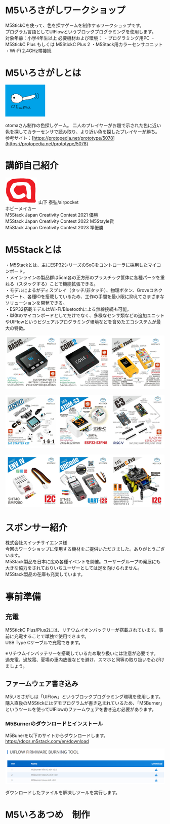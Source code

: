 # M5いろさがしワークショップ
  
M5StickCを使って、色を探すゲームを制作するワークショップです。  
プログラム言語としてUIFlowというブロックプログラミングを使用します。  
対象年齢：小学4年生以上
必要機材および環境：
・プログラミング用PC
・M5StickC Plus もしくは M5StickC Plus 2
・M5Stack用カラーセンサユニット
・Wi-Fi 2.4GHz帯接続
  
# M5いろさがしとは
  
<img src="https://github.com/airpocket-soundman/M5ColorFinderWS/blob/main/image/otama.png?raw=true" width="25%" alt="otama mark">  

otomaさん制作の色探しゲーム。
二人のプレイヤーがお題で示された色に近い色を探してカラーセンサで読み取り、より近い色を探したプレイヤーが勝ち。  
参考サイト：[https://protopedia.net/prototype/5078](https://protopedia.net/prototype/5078)  

# 講師自己紹介
  
<img src="https://github.com/airpocket-soundman/M5ColorFinderWS/blob/main/image/airpocket2-removebg-preview.png?raw=true" width="20%" alt="airpokcet mark"> 山下 泰弘/airpocket  
ホビーメイカー  
M5Stack Japan Creativity Contest 2021 優勝  
M5Stack Japan Creativity Contest 2022 M5Stayle賞  
M5Stack Japan Creativity Contest 2023 準優勝  
  
# M5Stackとは
  
・M5Stackとは、主にESP32シリーズのSoCをコントローラに採用したマイコンボード。  
・メインラインの製品群は5cm各の正方形のプラスチック筐体に各種パーツを重ねる（スタックする）ことで機能拡張できる。  
・モデルによるがディスプレイ（タッチ/非タッチ）、物理ボタン、Groveコネクタポート、各種IOを搭載しているため、工作の手間を最小限に抑えてさまざまなソリューションを開発できる。  
・ESP32搭載モデルはWi-Fi/Bluetoothによる無線接続も可能。  
・単体のマイコンボードとしてだけでなく、多様なセンサ類などの追加ユニットやUIFlowというビジュアルプログラミング環境などを含めたエコシステムが最大の特徴。  
  
<img src="https://github.com/airpocket-soundman/M5ColorFinderWS/blob/main/image/M5_1.png?raw=true" alt="lineup_01"><br>  
<img src="https://github.com/airpocket-soundman/M5ColorFinderWS/blob/main/image/M5_2.png?raw=true" alt="lineup_02"><br>  
<img src="https://github.com/airpocket-soundman/M5ColorFinderWS/blob/main/image/M5_3.png?raw=true" alt="lineup_03">  
  
# スポンサー紹介
  
株式会社スイッチサイエンス様  
今回のワークショップに使用する機材をご提供いただきました。ありがとうございます。  
M5Stack製品を日本に広め各種イベントを開催。ユーザーグループの発展にも大きな協力をされておりいちユーザーとしては足を向けられません。  
M5Stack製品の在庫も充実しています。  
  
# 事前準備
  
## 充電
  
M5StickC Plus/Plus2には、リチウムイオンバッテリーが搭載されています。事前に充電することで単独で使用できます。  
USB Type Cケーブルで充電できます。  
  
※リチウムインバッテリーを搭載しているため取り扱いには注意が必要です。  
過充電、過放電、夏場の車内放置などを避け、スマホと同等の取り扱いを心がけましょう。  
  
## ファームウェア書き込み
  
M5いろさがしは「UIFlow」というブロックプログラミング環境を使用します。  
購入直後のM5Stickにはデモプログラムが書き込まれているため、「M5Burner」というツールを使ってUIFlowのファームウェアを書き込む必要があります。  
  
### M5Burnerのダウンロードとインストール
  
M5Bunerを以下のサイトからダウンロードします。  
https://docs.m5stack.com/en/download
  
<img src="https://github.com/airpocket-soundman/M5ColorFinderWS/blob/main/image/burner_download.png?raw=true" alt="burner download"><br>  
  
ダウンロードしたファイルを解凍しツールを実行します。

# M5いろあつめ　制作

##